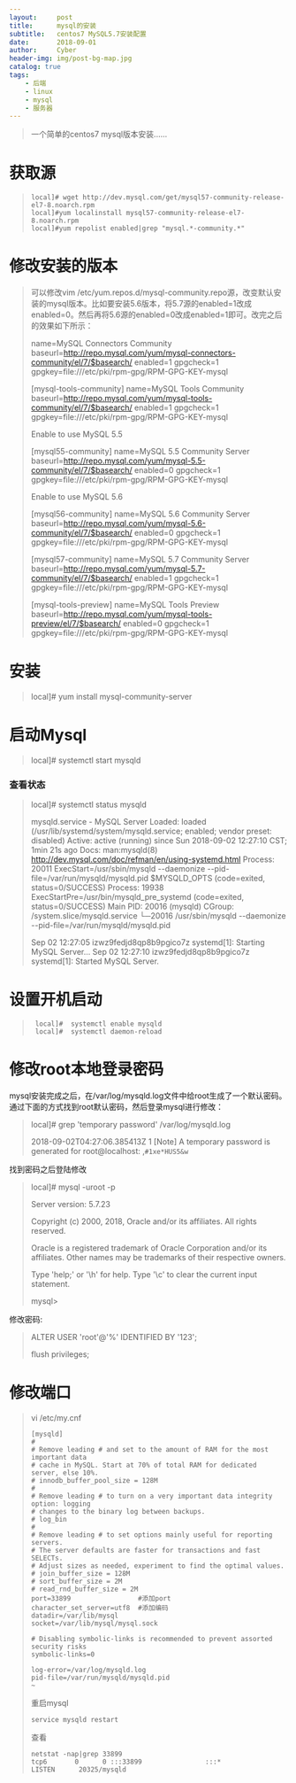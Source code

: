 ```yaml
---
layout:     post
title:      mysql的安装
subtitle:   centos7 MySQL5.7安装配置
date:       2018-09-01
author:     Cyber
header-img: img/post-bg-map.jpg
catalog: true
tags:
    - 后端
    - linux
    - mysql
    - 服务器
---
```






> 一个简单的centos7 mysql版本安装......



# 获取源

> ```
> local]# wget http://dev.mysql.com/get/mysql57-community-release-el7-8.noarch.rpm
> local]#yum localinstall mysql57-community-release-el7-8.noarch.rpm
> local]#yum repolist enabled|grep "mysql.*-community.*"
> ```



#  修改安装的版本

>
>
> 可以修改vim /etc/yum.repos.d/mysql-community.repo源，改变默认安装的mysql版本。比如要安装5.6版本，将5.7源的enabled=1改成enabled=0。然后再将5.6源的enabled=0改成enabled=1即可。改完之后的效果如下所示：
>
> name=MySQL Connectors Community
> baseurl=http://repo.mysql.com/yum/mysql-connectors-community/el/7/$basearch/
> enabled=1
> gpgcheck=1
> gpgkey=file:///etc/pki/rpm-gpg/RPM-GPG-KEY-mysql
>
> [mysql-tools-community]
> name=MySQL Tools Community
> baseurl=http://repo.mysql.com/yum/mysql-tools-community/el/7/$basearch/
> enabled=1
> gpgcheck=1
> gpgkey=file:///etc/pki/rpm-gpg/RPM-GPG-KEY-mysql
>
> Enable to use MySQL 5.5
>
> [mysql55-community]
> name=MySQL 5.5 Community Server
> baseurl=http://repo.mysql.com/yum/mysql-5.5-community/el/7/$basearch/
> enabled=0
> gpgcheck=1
> gpgkey=file:///etc/pki/rpm-gpg/RPM-GPG-KEY-mysql
>
> Enable to use MySQL 5.6
>
> [mysql56-community]
> name=MySQL 5.6 Community Server
> baseurl=http://repo.mysql.com/yum/mysql-5.6-community/el/7/$basearch/
> enabled=0
> gpgcheck=1
> gpgkey=file:///etc/pki/rpm-gpg/RPM-GPG-KEY-mysql
>
> [mysql57-community]
> name=MySQL 5.7 Community Server
> baseurl=http://repo.mysql.com/yum/mysql-5.7-community/el/7/$basearch/
> enabled=1
> gpgcheck=1
> gpgkey=file:///etc/pki/rpm-gpg/RPM-GPG-KEY-mysql
>
> [mysql-tools-preview]
> name=MySQL Tools Preview
> baseurl=http://repo.mysql.com/yum/mysql-tools-preview/el/7/$basearch/
> enabled=0
> gpgcheck=1
> gpgkey=file:///etc/pki/rpm-gpg/RPM-GPG-KEY-mysql
>
>

# 安装

>  local]# yum install mysql-community-server





# 启动Mysql

>  local]# systemctl start mysqld

### 查看状态

> local]# systemctl status mysqld
>
> mysqld.service - MySQL Server
>   Loaded: loaded (/usr/lib/systemd/system/mysqld.service; enabled; vendor preset: disabled)
>   Active: active (running) since Sun 2018-09-02 12:27:10 CST; 1min 21s ago
>     Docs: man:mysqld(8)
>           http://dev.mysql.com/doc/refman/en/using-systemd.html
>  Process: 20011 ExecStart=/usr/sbin/mysqld --daemonize --pid-file=/var/run/mysqld/mysqld.pid $MYSQLD_OPTS (code=exited, status=0/SUCCESS)
>  Process: 19938 ExecStartPre=/usr/bin/mysqld_pre_systemd (code=exited, status=0/SUCCESS)
> Main PID: 20016 (mysqld)
>   CGroup: /system.slice/mysqld.service
>           └─20016 /usr/sbin/mysqld --daemonize --pid-file=/var/run/mysqld/mysqld.pid
>
>Sep 02 12:27:05 izwz9fedjd8qp8b9pgico7z systemd[1]: Starting MySQL Server...
>Sep 02 12:27:10 izwz9fedjd8qp8b9pgico7z systemd[1]: Started MySQL Server.
>
>



# 设置开机启动

> ```
>  local]#  systemctl enable mysqld
>  local]#  systemctl daemon-reload
> ```



# 修改root本地登录密码

mysql安装完成之后，在/var/log/mysqld.log文件中给root生成了一个默认密码。通过下面的方式找到root默认密码，然后登录mysql进行修改：

>local]#  grep 'temporary password' /var/log/mysqld.log
>
>2018-09-02T04:27:06.385413Z 1 [Note] A temporary password is generated for root@localhost: ,`#1xe*HUS5&w`
>
>

找到密码之后登陆修改

> local]# mysql -uroot -p
>
> Server version: 5.7.23
>
> Copyright (c) 2000, 2018, Oracle and/or its affiliates. All rights reserved.
>
> Oracle is a registered trademark of Oracle Corporation and/or its
> affiliates. Other names may be trademarks of their respective
> owners.
>
> Type 'help;' or '\h' for help. Type '\c' to clear the current input statement.
>
> mysql> 

修改密码:

> ALTER USER 'root'@'%' IDENTIFIED BY '123';
>
> flush privileges;



# 修改端口

> vi   /etc/my.cnf
>
>```
>[mysqld]
>#
># Remove leading # and set to the amount of RAM for the most important data
># cache in MySQL. Start at 70% of total RAM for dedicated server, else 10%.
># innodb_buffer_pool_size = 128M
>#
># Remove leading # to turn on a very important data integrity option: logging
># changes to the binary log between backups.
># log_bin
>#
># Remove leading # to set options mainly useful for reporting servers.
># The server defaults are faster for transactions and fast SELECTs.
># Adjust sizes as needed, experiment to find the optimal values.
># join_buffer_size = 128M
># sort_buffer_size = 2M
># read_rnd_buffer_size = 2M
>port=33899                 #添加port
>character_set_server=utf8  #添加编码
>datadir=/var/lib/mysql
>socket=/var/lib/mysql/mysql.sock
>
># Disabling symbolic-links is recommended to prevent assorted security risks
>symbolic-links=0
>
>log-error=/var/log/mysqld.log
>pid-file=/var/run/mysqld/mysqld.pid
>~                                       
>```
>
>重启mysql
>
>```
>service mysqld restart
>```
>
>查看
>
>```
>netstat -nap|grep 33899
>tcp6       0      0 :::33899                :::*                    LISTEN      20325/mysqld 
>```
>
>